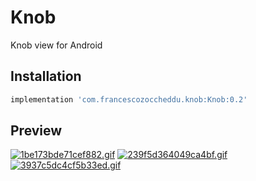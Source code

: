 # Knob
Knob view for Android

## Installation
``` gradle
implementation 'com.francescozoccheddu.knob:Knob:0.2'
```

## Preview
[![1be173bde71cef882.gif](https://s3.gifyu.com/images/1be173bde71cef882.gif)](https://gifyu.com/image/EOg8)
[![239f5d364049ca4bf.gif](https://s3.gifyu.com/images/239f5d364049ca4bf.gif)](https://gifyu.com/image/EOgR)
[![3937c5dc4cf5b33ed.gif](https://s3.gifyu.com/images/3937c5dc4cf5b33ed.gif)](https://gifyu.com/image/EOgi)
